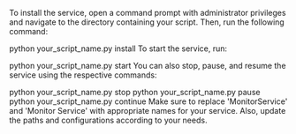 To install the service, open a command prompt with administrator privileges and navigate to the directory containing your script. Then, run the following command:


python your_script_name.py install
To start the service, run:


python your_script_name.py start
You can also stop, pause, and resume the service using the respective commands:

python your_script_name.py stop
python your_script_name.py pause
python your_script_name.py continue
Make sure to replace 'MonitorService' and 'Monitor Service' with appropriate names for your service. Also, update the paths and configurations according to your needs.